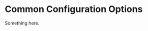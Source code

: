 [title]: # (Common Configuration Options)
[tags]: # (XXX)
[priority]: # (4986)
# Common Configuration Options
Something here.
